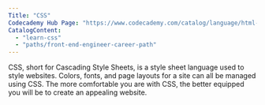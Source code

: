```yaml
---
Title: "CSS"
Codecademy Hub Page: "https://www.codecademy.com/catalog/language/html-css" 
CatalogContent:
  - "learn-css"
  - "paths/front-end-engineer-career-path"
---
```


CSS, short for Cascading Style Sheets, is a style sheet language used to style websites. Colors, fonts, and page layouts for a site can all be managed using CSS. The more comfortable you are with CSS, the better equipped you will be to create an appealing website.
